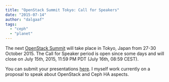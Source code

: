 ```yaml
---
title: "OpenStack Summit Tokyo: Call for Speakers"
date: "2015-07-14"
author: "dalgaaf"
tags: 
  - "ceph"
  - "planet"
---
```


The next [OpenStack Summit](https://www.openstack.org/summit/tokyo-2015/) will take place in Tokyo, Japan from 27-30 October 2015. The Call for Speaker period is open since some days and will close on July 15th, 2015, 11:59 PM PDT (July 16th, 08:59 CEST).

  

You can submit your presentations [here](https://www.openstack.org/summit/tokyo-2015/call-for-speakers/). I myself work currently on a proposal to speak about OpenStack and Ceph HA aspects.
